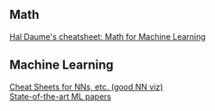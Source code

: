 ## Math

[Hal Daume's cheatsheet: Math for Machine Learning](http://users.umiacs.umd.edu/~hal/courses/2013S_ML/math4ml.pdf)

## Machine Learning
[Cheat Sheets for NNs, etc. (good NN viz)](https://becominghuman.ai/cheat-sheets-for-ai-neural-networks-machine-learning-deep-learning-big-data-678c51b4b463)  
[State-of-the-art ML papers](https://paperswithcode.com/sota)
